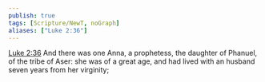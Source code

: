 ```yaml
---
publish: true
tags: [Scripture/NewT, noGraph]
aliases: ["Luke 2:36"]
---
```

[Luke 2:36](https://churchofjesuschrist.org/study/scriptures/nt/luke/2?lang=eng&id=p36#p36) And there was one Anna, a prophetess, the daughter of Phanuel, of the tribe of Aser: she was of a great age, and had lived with an husband seven years from her virginity;
